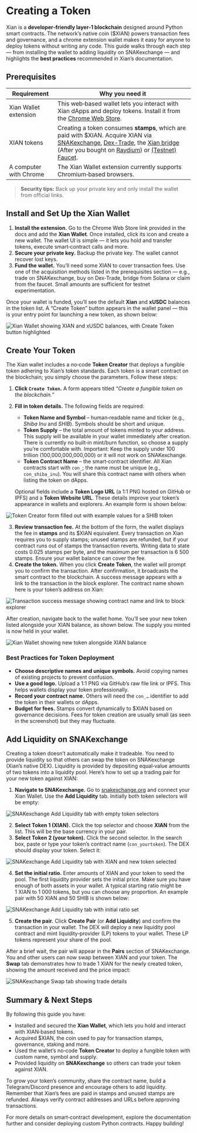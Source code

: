 # Creating a Token

Xian is a **developer‑friendly layer‑1 blockchain** designed around Python smart contracts. The network’s native coin ($XIAN) powers transaction fees and governance, and a chrome extension wallet makes it easy for anyone to deploy tokens without writing any code.  This guide walks through each step — from installing the wallet to adding liquidity on SNAKexchange — and highlights the **best practices** recommended in Xian’s documentation.

## Prerequisites

| Requirement | Why you need it |
|---|---|
| Xian Wallet extension | This web‑based wallet lets you interact with Xian dApps and deploy tokens.  Install it from the [Chrome Web Store](https://chromewebstore.google.com/detail/xian-wallet/kcimjjhplbcgkcnanijkolfillgfanlc). |
| XIAN tokens | Creating a token consumes **stamps**, which are paid with $XIAN. Acquire XIAN via [SNAKexchange](https://snakexchange.org), [Dex-Trade](https://dex-trade.com/spot/trading/XIANUSDT?interface=classic), the [Xian bridge](https://bridge.xian.org) (After you bought on [Raydium](https://raydium.io/swap/?inputMint=sol&outputMint=GnaXkbmMV1zGK6bRCQnM9Jd6Jv2Hjw5b2PFVBaKEE5At)) or [(Testnet) Faucet](https://xian-faucet.poc.workers.dev/). |
| A computer with Chrome | The Xian Wallet extension currently supports Chromium‑based browsers. |

> **Security tips:**  Back up your private key and only install the wallet from official links.

## Install and Set Up the Xian Wallet

1. **Install the extension.**  Go to the Chrome Web Store link provided in the docs and add the **Xian Wallet**.  Once installed, click its icon and create a new wallet.  The wallet UI is simple — it lets you hold and transfer tokens, execute smart‑contract calls and more.
2. **Secure your private key.**  Backup the private key. The wallet cannot recover lost keys.
3. **Fund the wallet.**  You’ll need some XIAN to cover transaction fees. Use one of the acquisition methods listed in the prerequisites section — e.g., trade on SNAKexchange, buy on Dex‑Trade, bridge from Solana or claim from the faucet. Small amounts are sufficient for testnet experimentation.

Once your wallet is funded, you’ll see the default **Xian** and **xUSDC** balances in the token list.  A “Create Token” button appears in the wallet panel — this is your entry point for launching a new token, as shown below:

![Xian Wallet showing XIAN and xUSDC balances, with Create Token button highlighted](../img/branded_clean_token_tutorial1.png)

## Create Your Token

The Xian wallet includes a no‑code **Token Creator** that deploys a fungible token adhering to Xian’s token standards.  Each token is a smart contract on the blockchain; you simply choose the parameters.  Follow these steps:

1. **Click `Create Token`.**  A form appears titled *“Create a fungible token on the blockchain.”*
2. **Fill in token details.**  The following fields are required:

   - **Token Name and Symbol** – human‑readable name and ticker (e.g., *Shiba Inu* and *SHIB*).  Symbols should be short and unique.
   - **Token Supply** – the total amount of tokens minted to your address.  This supply will be available in your wallet immediately after creation.  There is currently no built‑in mint/burn function, so choose a supply you’re comfortable with. Important: Keep the supply under 100 trillion (100,000,000,000,000) or it will not work on SNAKexchange.
   - **Token Contract Name** – the smart‑contract identifier.  All Xian contracts start with `con_`; the name must be unique (e.g., `con_shiba_inu`).  You will share this contract name with others when listing the token on dApps.

   Optional fields include a **Token Logo URL** (a 1:1 PNG hosted on GitHub or IPFS) and a **Token Website URL**.  These details improve your token’s appearance in wallets and explorers.  An example form is shown below:

![Token Creator form filled out with example values for a SHIB token](../img/branded_clean_token_tutorial2.png)


3. **Review transaction fee.**  At the bottom of the form, the wallet displays the fee in **stamps** and its $XIAN equivalent.  Every transaction on Xian requires you to supply stamps; unused stamps are refunded, but if your contract runs out of stamps the transaction reverts.  Writing data to state costs 0.025 stamps per byte, and the maximum per transaction is 6 500 stamps.  Ensure your wallet balance can cover the fee.
4. **Create the token.**  When you click **Create Token**, the wallet will prompt you to confirm the transaction.  After confirmation, it broadcasts the smart contract to the blockchain.  A success message appears with a link to the transaction in the block explorer.  The contract name shown here is your token’s address on Xian:

![Transaction success message showing contract name and link to block explorer](../img/branded_clean_token_tutorial3.png)

After creation, navigate back to the wallet home.  You’ll see your new token listed alongside your XIAN balance, as shown below.  The supply you minted is now held in your wallet.

![Xian Wallet showing new token alongside XIAN balance](../img/branded_clean_token_tutorial4.png)


### Best Practices for Token Deployment

- **Choose descriptive names and unique symbols.**  Avoid copying names of existing projects to prevent confusion.
- **Use a good logo.**  Upload a 1:1 PNG via GitHub’s raw file link or IPFS.  This helps wallets display your token professionally.
- **Record your contract name.**  Others will need the `con_…` identifier to add the token in their wallets or dApps.
- **Budget for fees.**  Stamps convert dynamically to $XIAN based on governance decisions.  Fees for token creation are usually small (as seen in the screenshot) but they may fluctuate.

## Add Liquidity on SNAKexchange

Creating a token doesn’t automatically make it tradeable.  You need to provide liquidity so that others can swap the token on SNAKexchange (Xian’s native DEX).  Liquidity is provided by depositing equal‑value amounts of two tokens into a liquidity pool.  Here’s how to set up a trading pair for your new token against XIAN:

1. **Navigate to SNAKexchange.**  Go to [snakexchange.org](https://snakexchange.org) and connect your Xian Wallet.  Use the **Add Liquidity** tab.  Initially both token selectors will be empty:

![SNAKexchange Add Liquidity tab with empty token selectors](../img/branded_clean_token_tutorial5.png)


2. **Select Token 1 (XIAN).**  Click the top selector and choose **XIAN** from the list.  This will be the base currency in your pair.
3. **Select Token 2 (your token).**  Click the second selector.  In the search box, paste or type your token’s contract name (`con_yourtoken`).  The DEX should display your token.  Select it:

![SNAKexchange Add Liquidity tab with XIAN and new token selected](../img/branded_clean_token_tutorial6.png)


4. **Set the initial ratio.**  Enter amounts of XIAN and your token to seed the pool.  The first liquidity provider sets the initial price.  Make sure you have enough of both assets in your wallet.  A typical starting ratio might be 1 XIAN to 1 000 tokens, but you can choose any proportion.  An example pair with 50 XIAN and 50 SHIB is shown below:

![SNAKexchange Add Liquidity tab with initial ratio set](../img/branded_clean_token_tutorial7.png)


5. **Create the pair.**  Click **Create Pair** (or **Add Liquidity**) and confirm the transaction in your wallet.  The DEX will deploy a new liquidity pool contract and mint liquidity‑provider (LP) tokens to your wallet.  These LP tokens represent your share of the pool.

After a brief wait, the pair will appear in the **Pairs** section of SNAKexchange.  You and other users can now swap between XIAN and your token.  The **Swap** tab demonstrates how to trade 1 XIAN for the newly created token, showing the amount received and the price impact:

![SNAKexchange Swap tab showing trade details](../img/branded_clean_token_tutorial8.png)


## Summary & Next Steps

By following this guide you have:

- Installed and secured the **Xian Wallet**, which lets you hold and interact with XIAN‑based tokens.
- Acquired $XIAN, the coin used to pay for transaction stamps, governance, staking and more.
- Used the wallet’s no‑code **Token Creator** to deploy a fungible token with custom name, symbol and supply.
- Provided liquidity on **SNAKexchange** so others can trade your token against XIAN.

To grow your token’s community, share the contract name, build a Telegram/Discord presence and encourage others to add liquidity.  Remember that Xian’s fees are paid in stamps and unused stamps are refunded. Always verify contract addresses and URLs before approving transactions.

For more details on smart‑contract development, explore the documentation further and consider deploying custom Python contracts.  Happy building!
